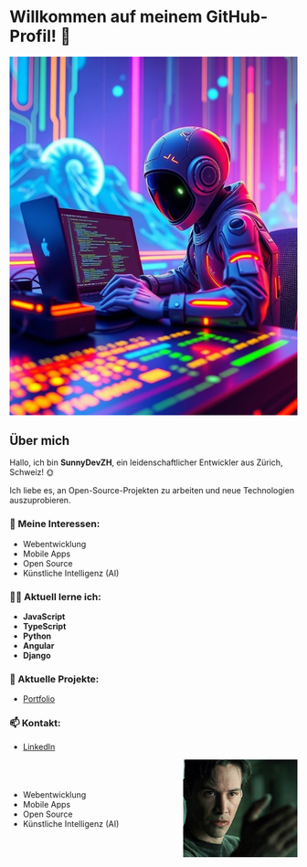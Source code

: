 # Willkommen auf meinem GitHub-Profil! 👋

![Hintergrundbild](https://github.com/SunnyDevZH/SunnyDevZH/blob/main/bild.jpg)

## Über mich
Hallo, ich bin **SunnyDevZH**, ein leidenschaftlicher Entwickler aus Zürich, Schweiz! 🌞

Ich liebe es, an Open-Source-Projekten zu arbeiten und neue Technologien auszuprobieren.

### 🌟 Meine Interessen:
- Webentwicklung
- Mobile Apps
- Open Source
- Künstliche Intelligenz (AI)

### 🧑‍💻 Aktuell lerne ich:
- **JavaScript**
- **TypeScript**
- **Python**
- **Angular**
- **Django**

### 🚀 Aktuelle Projekte:
- [Portfolio](https://yannick-vaterlaus.ch/#/)

### 📫 Kontakt:
- [LinkedIn](https://www.linkedin.com/in/yannick-raffael-vaterlaus-11a3072b0/)

<!-- Flexbox für das Layout -->
<div style="display: flex; align-items: center; gap: 20px;">
  <div style="flex: 1;">
    <!-- Text bleibt hier -->
    <ul>
      <li>Webentwicklung</li>
      <li>Mobile Apps</li>
      <li>Open Source</li>
      <li>Künstliche Intelligenz (AI)</li>
    </ul>
  </div>
  <div>
    <!-- GIF rechts vom Text -->
    <img src="https://github.com/SunnyDevZH/SunnyDevZH/blob/main/1JKX.gif" alt="Rotierendes Objekt" width="200">
  </div>
</div>

